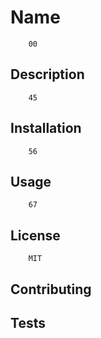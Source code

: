  # Name
        00
## Description 
        45
## Installation
        56
## Usage 
        67
## License
        MIT
## Contributing
        
## Tests
        
        